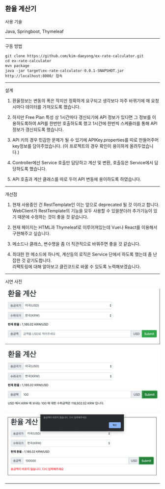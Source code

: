 환율 계산기
---

사용 기술 

Java, Springboot, Thymeleaf

---

구동 방법
~~~
git clone https://github.com/kim-daeyong/ex-rate-calculator.git
cd ex-rate-calculator
mvn package
java -jar target\ex-rate-calculator-0.0.1-SNAPSHOT.jar
http://localhost:8000/ 접속
~~~

---

설계

1. 환율정보는 변동의 폭은 작지만 정확하게 요구되고 생각보다 자주 바뀌기에 매 요청 시마다 데이터를 가져오도록 했습니다. 

2. 하지만 Free Plan 특성 상 1시간마다 갱신되기에 API 정보가 있다면 그 정보를 이용하도록하여 API를 한번만 호출하도록 했고
   1시간에 한번씩 스케쥴러를 통해 API 정보가 갱신되도록 했습니다.

3. API 키의 경우 민감한 문제가 될 수 있기에 APIKey.properties를 따로 만들어주어 key정보를 담아주었습니다.
    (이 프로젝트의 경우 확인이 용이하게 올려두었습니다.)

4. Controller에선 Service 호출만 담당하고 계산 및 변환, 호출등은 Service에서 담당하도록 했습니다.

5. API 호출과 계산 클래스를 따로 두어 API 변동에 용이하도록 하였습니다.

---

개선점

1. 현재 사용중인 건 RestTemplate인 이는 앞으로 deprecated 될 것 이라고 합니다.  
   WebClient가 RestTemplate의 기능을 모두 사용할 수 있을분더러 추가기능이 있기 때문에 수정하는 것이 좋을 것 같습니다.
   
2. 현재 페이지는 HTML과 Thymeleaf로 이루어져있는데 Vue나 React를 이용해서 구현해주고 싶습니다.

3. 메소드나 클래스, 변수명을 좀 더 직관적으로 바꿔주면 좋을 것 같습니다.

4. 최대한 한 메소드에 하나씩, 계산등의 로직은 Service 단에서 하도록 했는데 좀 난잡한 것 같기도합니다.  
   리팩토링에 대해 알아보고 클린코드로 바꿀 수 있도록 노력해보겠습니다.

---

시연 사진

![a](/docs/a.png)

![b](/docs/b.png)

![c](docs/c.png)

---